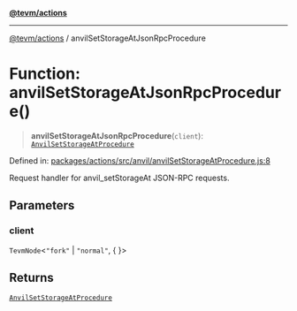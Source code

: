 [**@tevm/actions**](../README.md)

***

[@tevm/actions](../globals.md) / anvilSetStorageAtJsonRpcProcedure

# Function: anvilSetStorageAtJsonRpcProcedure()

> **anvilSetStorageAtJsonRpcProcedure**(`client`): [`AnvilSetStorageAtProcedure`](../type-aliases/AnvilSetStorageAtProcedure.md)

Defined in: [packages/actions/src/anvil/anvilSetStorageAtProcedure.js:8](https://github.com/evmts/tevm-monorepo/blob/main/packages/actions/src/anvil/anvilSetStorageAtProcedure.js#L8)

Request handler for anvil_setStorageAt JSON-RPC requests.

## Parameters

### client

`TevmNode`\<`"fork"` \| `"normal"`, \{ \}\>

## Returns

[`AnvilSetStorageAtProcedure`](../type-aliases/AnvilSetStorageAtProcedure.md)
